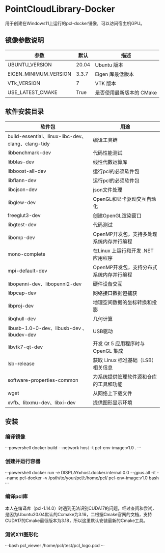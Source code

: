 # PointCloudLibrary-Docker
用于创建在Windows11上运行的pcl-docker镜像，可以访问宿主机GPU。

## 镜像参数说明

| 参数                  | 默认    | 描述                     |
| --------------------- | ------- | ------------------------ |
| UBUNTU_VERSION        | 20.04   | Ubuntu 版本              |
| EIGEN_MINIMUM_VERSION | 3.3.7   | Eigen 库最低版本         |
| VTk_VERSION           | 7       | VTK 版本                 |
| USE_LATEST_CMAKE      | True   | 是否使用最新版本的 CMake |

## 软件安装目录

| 软件包                                             | 用途                                     |
| -------------------------------------------------- | ---------------------------------------- |
| build-essential、linux-libc-dev、clang、clang-tidy | 编译工具链                               |
| libbenchmark-dev                                   | 代码性能测试                             |
| libblas-dev                                        | 线性代数运算库                           |
| libboost-all-dev                                   | 运行pcl的必须软件包                      |
| libflann-dev                                       | 运行pcl的必须软件包                      |
| libcjson-dev                                       | json文件处理                             |
| libglew-dev                                        | OpenGL和显卡驱动交互自动化               |
| freeglut3-dev                                      | 创建OpenGL渲染窗口                       |
| libgtest-dev                                       | 代码测试                                 |
| libomp-dev                                         | OpenMP开发包，支持多处理系统内存并行编程 |
| mono-complete                                      | 在Linux 上运行和开发 .NET 应用程序       |
| mpi-default-dev                                    | OpenMP开发包，支持分布式系统内存并行编程 |
| libopenni-dev、libopenni2-dev                      | 硬件设备交互                             |
| libpcap-dev                                        | 网络接口数据包捕获                       |
| libproj-dev                                        | 地理空间数据的坐标转换和投影             |
| libqhull-dev                                       | 几何计算                                 |
| libusb-1.0-0-dev、libusb-dev 、libudev-dev         | USB驱动                                  |
| libvtk7-qt-dev                                     | 开发 Qt 5 应用程序时与 OpenGL 集成       |
| lsb-release                                        | 获取 Linux 标准基础（LSB）相关信息       |
| software-properties-common                         | 为系统提供管理软件源和仓库的工具和功能   |
| wget                                               | 从网络上下载文件                         |
| xvfb、libxmu-dev、libxi-dev                        | 提供图形显示环境                         |

## 安装

### 编译镜像

···powershell
docker build --network host -t pcl-env-image:v1.0 .
···

### 创建并运行容器

···powershell
docker run -e DISPLAY=host.docker.internal:0.0 --gpus all -it --name pcl-docker -v /psth/to/your/pcl/:/home/pcl/ pcl-env-image:v1.0 bash
···

### 编译pcl库

本人在编译库（pcl-1.14.0）时遇到无法识别CUDA17的问题，经过查阅和尝试，是因为Ubuntu20.04默认的Ccmake为3.16，二根据Cmake官网的文档，支持CUDA17的Cmake最低版本为3.18，所以这里默认安装最新的Cmake工具。

### 测试X11图形化

···bash
pcl_viewer /home/pcl/test/pcl_logo.pcd
···
